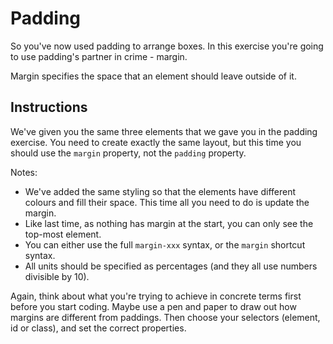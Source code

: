 # Padding

So you've now used padding to arrange boxes. In this exercise you're going to use padding's partner in crime - margin.

Margin specifies the space that an element should leave outside of it.

## Instructions

We've given you the same three elements that we gave you in the padding exercise. You need to create exactly the same layout, but this time you should use the `margin` property, not the `padding` property.

Notes:

- We've added the same styling so that the elements have different colours and fill their space. This time all you need to do is update the margin.
- Like last time, as nothing has margin at the start, you can only see the top-most element.
- You can either use the full `margin-xxx` syntax, or the `margin` shortcut syntax.
- All units should be specified as percentages (and they all use numbers divisible by 10).

Again, think about what you're trying to achieve in concrete terms first before you start coding. Maybe use a pen and paper to draw out how margins are different from paddings.
Then choose your selectors (element, id or class), and set the correct properties.
